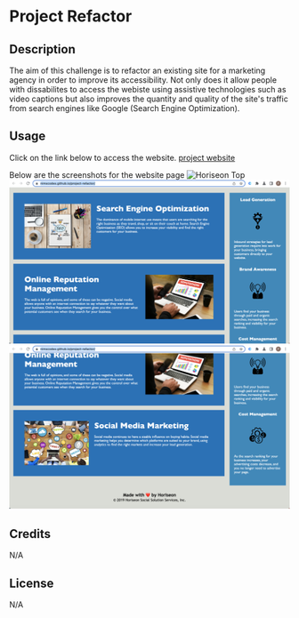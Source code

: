 # Project Refactor

## Description

The aim of this challenge is to refactor an existing site for a marketing agency in order to improve its accessibility. Not only does it allow people with dissabilites to access the webiste using assistive technologies such as video captions but also improves the quantity and quality of the site's traffic from search engines like Google (Search Engine Optimization).


## Usage

Click on the link below to access the website.
[project website](https://nimscodes.github.io/project-refactor/)

Below are the screenshots for the website page
![Horiseon Top](assets/images/horiseon_top.png)
![Horiseon Middle](assets/images/horiseon_middle.png)
![Horiseon Bottom](assets/images/horiseon_bottom.png)

## Credits

N/A

## License

N/A